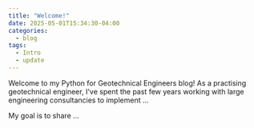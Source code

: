 ```yaml
---
title: "Welcome!"
date: 2025-05-01T15:34:30-04:00
categories:
  - blog
tags:
  - Intro
  - update
---
```


Welcome to my Python for Geotechnical Engineers blog! As a practising geotechnical engineer, I've spent the past few years working with large engineering consultancies to implement ...

My goal is to share ...
